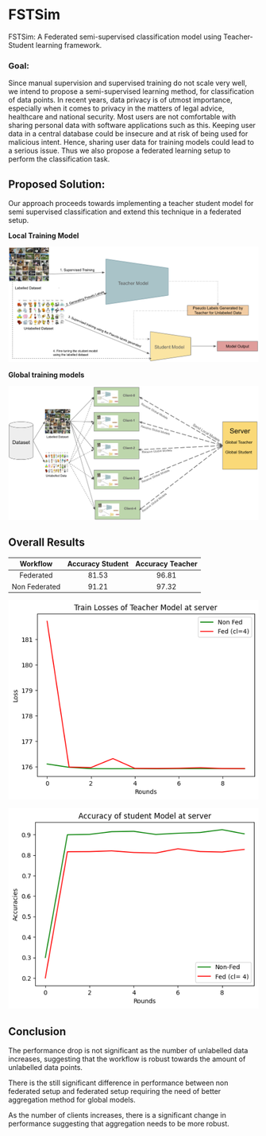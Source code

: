 # FSTSim
FSTSim: A Federated semi-supervised classification model using Teacher-Student learning framework.

### Goal:

 Since manual supervision and supervised training do not scale very well, we intend to propose a semi-supervised learning method, for classification of data points. 
In recent years, data privacy is of utmost importance, especially when it comes to privacy in the matters of legal advice, healthcare and national security. 
Most users are not comfortable with sharing personal data with software applications such as this. Keeping user data in a central database could be insecure and at risk of being used for malicious intent.
Hence, sharing user data for training models could lead to a serious issue. Thus we also propose a federated learning setup to perform the classification task.

## Proposed Solution:

Our approach proceeds towards implementing a teacher student model for semi supervised classification and extend this technique in a federated setup.

**Local Training Model**

![alt text](./images/local_training_model.png "img1")

**Global training models**

![alt text](./images/overall_model.png "img1")

## Overall Results

| Workflow | Accuracy Student | Accuracy Teacher |
| :---: | :---: | :---: |
| Federated | 81.53 | 96.81 |
| Non Federated | 91.21 | 97.32 |

![Alt text](./images/fed_non_fed.png "img")

![Alt text](./images/fed_non_fed_2.png "img")

## Conclusion

The performance drop is not significant as the number of unlabelled data increases, suggesting that the workflow is robust towards the amount of unlabelled data points.

There is the still significant	difference in performance between non federated setup and federated setup requiring the need of better aggregation method for global models.

As the number of clients increases, there is a significant change in performance suggesting that aggregation needs to be more robust.







